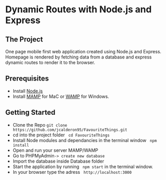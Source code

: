 # Dynamic Routes with Node.js and Express

## The Project
 
One page mobile first web application created using Node.js and Express. Homepage is rendered by fetching data from a database and express dynamic routes to render it to the browser.


## Prerequisites

* Install [Node.js](https://nodejs.org)
* Install [MAMP](https://www.mamp.info/en/) for MaC or [WAMP](http://www.wampserver.com/en/) for Windows.



## Getting Started

* Clone the Repo ```git clone https://github.com/jcalderon95/FavouriteThings.git```
* cd into the project folder ``` cd FavouriteThings```
* Install Node modules and dependancies in the terminal window ``` npm install```
* Open and run your server MAMP/WAMP
* Go to PHPMyAdmin```-> create new database```
* Import the database inside Database folder
* Start the application by running ``` npm start``` in the terminal window.
* In your browser type the adress ``` http://localhost:3000```